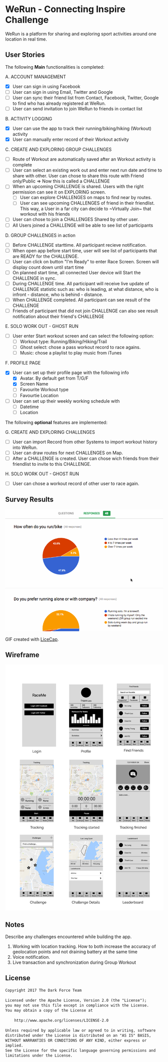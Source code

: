 # WeRun - Connecting Inspire Challenge

WeRun is a platform for sharing and exploring sport activities around one location in real time.

## User Stories

The following **Main** functionalities is completed:

A. ACCOUNT MANAGEMENT
- [x] User can sign in using Facebook
- [ ] User can sign in using Email, Twitter and Google
- [ ] User can sync their friend list from Contact, Facebook, Twitter, Google to find who has already registered at WeRun.
- [ ] User can send invitation to join WeRun to friends in contact list

B. ACTIVITY LOGGING
- [x] User can use the app to track their running/biking/hiking (Workout) activity
- [x] User can manually enter record of their Workout activity

C. CREATE AND EXPLORING GROUP CHALLENGES
- [ ] Route of Workout are automatically saved after an Workout activity is complete
- [ ] User can select an existing work out and enter next run date and time to share with other. User can chose to share this route with Friend only/Public => Now this is called a CHALLENGE
- [ ] When an upcoming CHALLENGE is shared. Users with the right permission can see it on EXPLORING screen.
    - [ ] User can explore CHALLENGES on maps to find near by routes.
    - [ ] User can see upcoming CHALLENGES of friend in their friendlist. This way, a User in a far city can decide to ~Virtually Join~ that workout with his friends 
- [ ] User can chose to join a CHALLENGES Shared by other user.
- [ ] All Users joined a CHALLENGE will be able to see list of participants

D. GROUP CHALLENGES in action
- [ ] Before CHALLENGE starttime. All participant recieve notification.
- [ ] When open app before start time, user will see list of participants that are READY for the CHALLENGE.
- [ ] User can click on button "I'm Ready" to enter Race Screen. Screen will display count down until start time
- [ ] On planned start time, all connected User device will Start the CHALLENGE in sync.
- [ ] During CHALLENGE time. All participant will receive live update of CHALLENGE statistic such as: who is leading, at what distance, who is infront - distance, who is behind - distance.
- [ ] When CHALLENGE completed. All participant can see result of the CHALLENGE
- [ ] Friends of participant that did not join CHALLENGE can also see result notification about their friend's CHALLENGE

E. SOLO WORK OUT - GHOST RUN
- [ ] User enter Start workout screen and can select the following option:
    - [ ] Workout type: Running/Biking/Hiking/Trail
    - [ ] Ghost select: chose a pass workout record to race agains.
    - [ ] Music: chose a playlist to play music from iTunes

F. PROFILE PAGE
- [x] User can set up their profile page with the following info
    - [x] Avatar. By default get from T/G/F
    - [x] Screen Name
    - [ ] Favourite Workout type
    - [ ] Favourtie Location
- [ ] User can set up their weekly working schedule with
    - [ ] Datetime
    - [ ] Location

The following **optional** features are implemented:

G. CREATE AND EXPLORING CHALLENGES
- [ ] User can import Record from other Systems to import workout history into WeRun.
- [ ] User can draw routes for next CHALLENGES on Map.
- [ ] After a CHALLENGE is created. User can chose wich friends from their friendlist to invite to this CHALLENGE.

H. SOLO WORK OUT - GHOST RUN
- [ ] User can chose a workout record of other user to race again.

## Survey Results

<img src='survey.gif' title='Video Walkthrough' width='' alt='Video Walkthrough' />

GIF created with [LiceCap](http://www.cockos.com/licecap/).

## Wireframe

<img src='wireframe.png' title='Wireframe' width='' alt='Wireframe' />

## Notes

Describe any challenges encountered while building the app.

1. Working with location tracking. How to both increase the accuracy of geolocation points and not draining battery at the same time
2. Voice notification.
3. Live transaction and synchronization during Group Workout

## License

    Copyright 2017 The Dark Force Team

    Licensed under the Apache License, Version 2.0 (the "License");
    you may not use this file except in compliance with the License.
    You may obtain a copy of the License at

        http://www.apache.org/licenses/LICENSE-2.0

    Unless required by applicable law or agreed to in writing, software
    distributed under the License is distributed on an "AS IS" BASIS,
    WITHOUT WARRANTIES OR CONDITIONS OF ANY KIND, either express or implied.
    See the License for the specific language governing permissions and
    limitations under the License.

